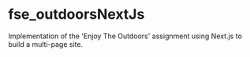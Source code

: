 # fse_outdoorsNextJs
Implementation of the 'Enjoy The Outdoors' assignment using Next.js to build a multi-page site.
